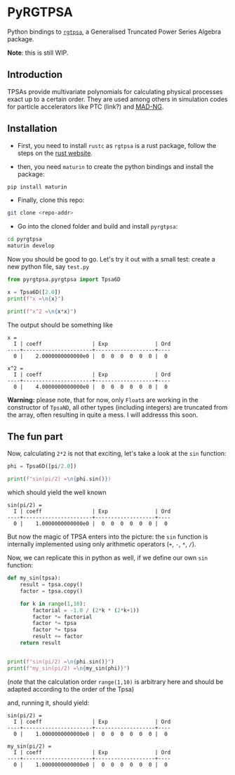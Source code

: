 # PyRGTPSA

Python bindings to [`rgtpsa`](https://github.com/awegsche/rgtpsa), a Generalised Truncated Power Series Algebra package.

**Note**: this is still WIP.

## Introduction

TPSAs provide multivariate polynomials for calculating physical processes exact up to a certain order.
They are used among others in simulation codes for particle accelerators like PTC (link?) and 
[MAD-NG](https://github.com/MethodicalAcceleratorDesign/MAD).

## Installation

- First, you need to install `rustc` as `rgtpsa` is a rust package, follow the steps on the 
[rust website](https://www.rust-lang.org/tools/install).

- then, you need `maturin` to create the python bindings and install the package:

```bash
pip install maturin
```

- Finally, clone this repo:

```bash
git clone <repo-addr>
```

- Go into the cloned folder and build and install `pyrgtpsa`:

```bash
cd pyrgtpsa 
maturin develop
```

Now you should be good to go. Let's try it out with a small test:
create a new python file, say `test.py`

```python
from pyrgtpsa.pyrgtpsa import Tpsa6D

x = Tpsa6D([2.0])
print(f"x =\n{x}")

print(f"x^2 =\n{x*x}")
```

The output should be something like

```
x =
  I | coeff                | Exp               | Ord
----+----------------------+-------------------+----
  0 |    2.0000000000000e0 |  0  0  0  0  0  0 |  0

x^2 =
  I | coeff                | Exp               | Ord
----+----------------------+-------------------+----
  0 |    4.0000000000000e0 |  0  0  0  0  0  0 |  0
```

**Warning:** please note, that for now, only `Float`s are working in the constructor of `TpsaND`,
all other types (including integers) are truncated from the array, often resulting in quite a mess.
I will addresss this soon.

## The fun part

Now, calculating `2*2` is not that exciting, let's take a look at the `sin` function:

```python
phi = Tpsa6D([pi/2.0])

print(f"sin(pi/2) =\n{phi.sin()})
```

which should yield the well known

```
sin(pi/2) =
  I | coeff                | Exp               | Ord
----+----------------------+-------------------+----
  0 |    1.0000000000000e0 |  0  0  0  0  0  0 |  0
```

But now the magic of TPSA enters into the picture: the `sin` function is internally implemented using
only arithmetic operators (`+`, `-`, `*`, `/`).

Now, we can replicate this in python as well, if we define our own `sin` function:

```python
def my_sin(tpsa):
    result = tpsa.copy()
    factor = tpsa.copy()

    for k in range(1,10):
        factorial = -1.0 / (2*k * (2*k+1))
        factor *= factorial
        factor *= tpsa
        factor *= tpsa
        result += factor
    return result


print(f"sin(pi/2) =\n{phi.sin()}")
print(f"my_sin(pi/2) =\n{my_sin(phi)}")
```

(_note_ that the calculation order `range(1,10)` is arbitrary here and should be adapted according to the order of the Tpsa)

and, running it, should yield:

```
sin(pi/2) =
  I | coeff                | Exp               | Ord
----+----------------------+-------------------+----
  0 |    1.0000000000000e0 |  0  0  0  0  0  0 |  0

my_sin(pi/2) =
  I | coeff                | Exp               | Ord
----+----------------------+-------------------+----
  0 |    1.0000000000000e0 |  0  0  0  0  0  0 |  0
```
